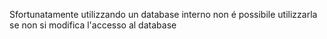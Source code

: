 Sfortunatamente utilizzando un database interno non é possibile utilizzarla se non si modifica l'accesso al database
